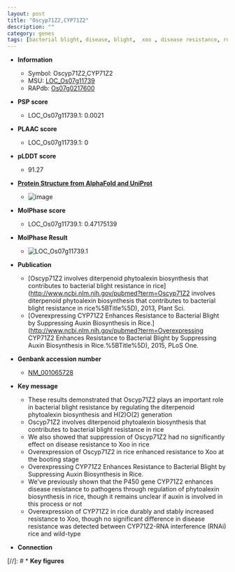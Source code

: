 ```yaml
---
layout: post
title: "Oscyp71Z2,CYP71Z2"
description: ""
category: genes
tags: [bacterial blight, disease, blight,  xoo , disease resistance, resistance, auxin, auxin biosynthesis]
---
```


* **Information**  
    + Symbol: Oscyp71Z2,CYP71Z2  
    + MSU: [LOC_Os07g11739](http://rice.plantbiology.msu.edu/cgi-bin/ORF_infopage.cgi?orf=LOC_Os07g11739)  
    + RAPdb: [Os07g0217600](http://rapdb.dna.affrc.go.jp/viewer/gbrowse_details/irgsp1?name=Os07g0217600)  

* **PSP score**  
    + LOC_Os07g11739.1: 0.0021 

* **PLAAC score**  
    + LOC_Os07g11739.1: 0 

* **pLDDT score**
    + 91.27

* **[Protein Structure from AlphaFold and UniProt](https://www.uniprot.org/uniprotkb/Q7X6T8/entry#structure)**
    + ![image](https://ricepsp.github.io/images/Q7/AF-Q7X6T8-F1.png)

* **MolPhase score**
    + LOC_Os07g11739.1: 0.47175139

* **MolPhase Result**
    + ![LOC_Os07g11739.1](https://304243504.github.io/Pictures/LOC_Os07g/LOC_Os07g11739.1.png)

* **Publication**  
    + [Oscyp71Z2 involves diterpenoid phytoalexin biosynthesis that contributes to bacterial blight resistance in rice](http://www.ncbi.nlm.nih.gov/pubmed?term=Oscyp71Z2 involves diterpenoid phytoalexin biosynthesis that contributes to bacterial blight resistance in rice%5BTitle%5D), 2013, Plant Sci.
    + [Overexpressing CYP71Z2 Enhances Resistance to Bacterial Blight by Suppressing Auxin Biosynthesis in Rice.](http://www.ncbi.nlm.nih.gov/pubmed?term=Overexpressing CYP71Z2 Enhances Resistance to Bacterial Blight by Suppressing Auxin Biosynthesis in Rice.%5BTitle%5D), 2015, PLoS One.

* **Genbank accession number**  
    + [NM_001065728](http://www.ncbi.nlm.nih.gov/nuccore/NM_001065728)

* **Key message**  
    + These results demonstrated that Oscyp71Z2 plays an important role in bacterial blight resistance by regulating the diterpenoid phytoalexin biosynthesis and H(2)O(2) generation
    + Oscyp71Z2 involves diterpenoid phytoalexin biosynthesis that contributes to bacterial blight resistance in rice
    + We also showed that suppression of Oscyp71Z2 had no significantly effect on disease resistance to Xoo in rice
    + Overexpression of Oscyp71Z2 in rice enhanced resistance to Xoo at the booting stage
    + Overexpressing CYP71Z2 Enhances Resistance to Bacterial Blight by Suppressing Auxin Biosynthesis in Rice.
    + We've previously shown that the P450 gene CYP71Z2 enhances disease resistance to pathogens through regulation of phytoalexin biosynthesis in rice, though it remains unclear if auxin is involved in this process or not
    + Overexpression of CYP71Z2 in rice durably and stably increased resistance to Xoo, though no significant difference in disease resistance was detected between CYP71Z2-RNA interference (RNAi) rice and wild-type

* **Connection**  

[//]: # * **Key figures**  


